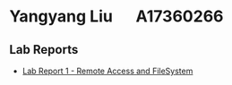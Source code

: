 # Yangyang Liu &emsp; A17360266
## Lab Reports
* [Lab Report 1 - Remote Access and FileSystem](https://yal103.github.io/cse15l-lab-reports/lab1.html)
